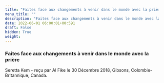 ```yaml
---
title: "Faites face aux changements à venir dans le monde avec la prière"
menu_title: ""
description: "Faites face aux changements à venir dans le monde avec la prière"
date: 2022-06-01 06:00:01+00:591
draft: False
hidden: True
weight:
---
```

### Faites face aux changements à venir dans le monde avec la prière

Seretta Kem - reçu par Al Fike le 30 Décembre 2018, Gibsons, Colombie-Britannique, Canada.



